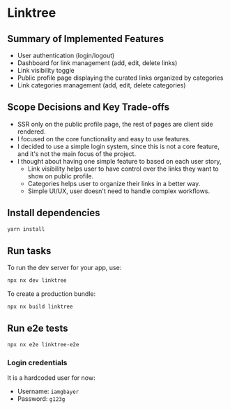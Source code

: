 # Linktree

## Summary of Implemented Features

- User authentication (login/logout)
- Dashboard for link management (add, edit, delete links)
- Link visibility toggle
- Public profile page displaying the curated links organized by categories
- Link categories management (add, edit, delete categories)

## Scope Decisions and Key Trade-offs

- SSR only on the public profile page, the rest of pages are client side rendered.
- I focused on the core functionality and easy to use features.
- I decided to use a simple login system, since this is not a core feature, and it's not the main focus of the project.
- I thought about having one simple feature to based on each user story,
    - Link visibility helps user to have control over the links they want to show on public profile.
    - Categories helps user to organize their links in a better way.
    - Simple UI/UX, user doesn't need to handle complex workflows.

## Install dependencies

```sh
yarn install
```

## Run tasks

To run the dev server for your app, use:

```sh
npx nx dev linktree
```

To create a production bundle:

```sh
npx nx build linktree
```

## Run e2e tests

```sh
npx nx e2e linktree-e2e
```

### Login credentials

It is a hardcoded user for now:

- Username: `iamgbayer`
- Password: `g123g`
